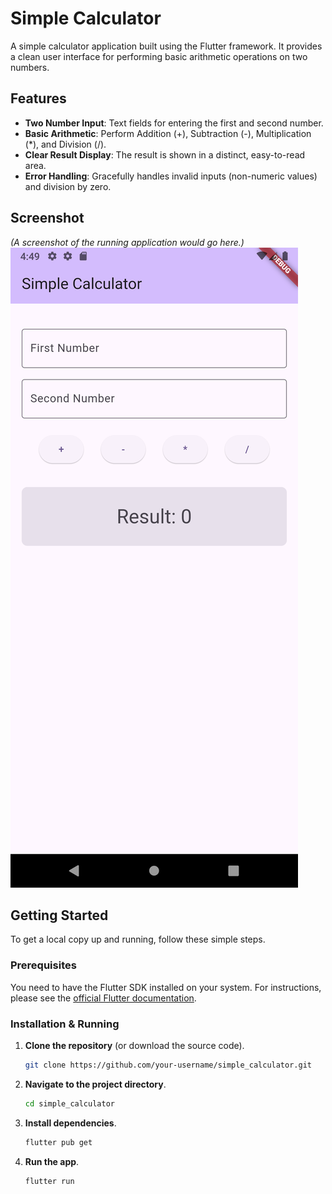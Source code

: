 # Simple Calculator

A simple calculator application built using the Flutter framework. It provides a clean user interface for performing basic arithmetic operations on two numbers.

## Features

- **Two Number Input**: Text fields for entering the first and second number.
- **Basic Arithmetic**: Perform Addition (+), Subtraction (-), Multiplication (*), and Division (/).
- **Clear Result Display**: The result is shown in a distinct, easy-to-read area.
- **Error Handling**: Gracefully handles invalid inputs (non-numeric values) and division by zero.

## Screenshot

*(A screenshot of the running application would go here.)*
![Simple Calculator App Preview](screenshots/app_screenshot.png)

## Getting Started

To get a local copy up and running, follow these simple steps.

### Prerequisites

You need to have the Flutter SDK installed on your system. For instructions, please see the [official Flutter documentation](https://docs.flutter.dev/get-started/install).

### Installation & Running

1.  **Clone the repository** (or download the source code).
    ```sh
    git clone https://github.com/your-username/simple_calculator.git
    ```

2.  **Navigate to the project directory**.
    ```sh
    cd simple_calculator
    ```

3.  **Install dependencies**.
    ```sh
    flutter pub get
    ```

4.  **Run the app**.
    ```sh
    flutter run
    ```
